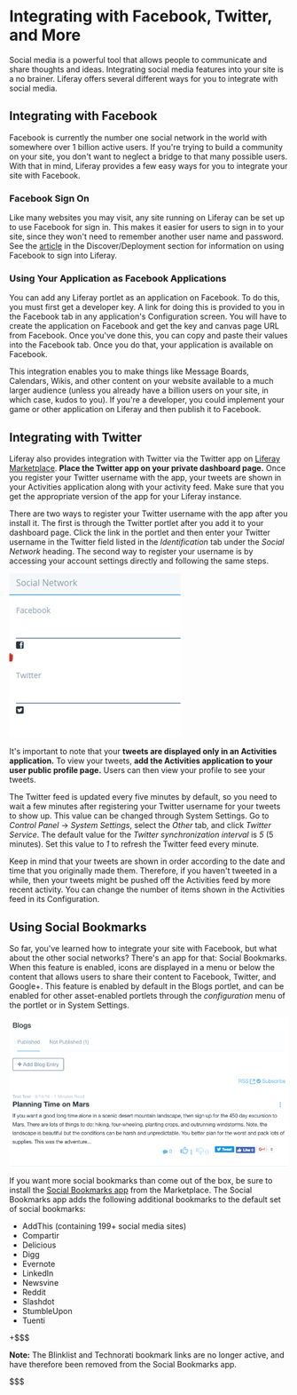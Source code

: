 # Integrating with Facebook, Twitter, and More [](id=integrating-with-facebook-twitter-and-more)

Social media is a powerful tool that allows people to communicate and share 
thoughts and ideas. Integrating social media features into your site is a no 
brainer. Liferay offers several different ways for you to integrate with social 
media.

## Integrating with Facebook [](id=integrating-with-facebook)

Facebook is currently the number one social network in the world with somewhere
over 1 billion active users. If you're trying to build a community on your site, 
you don't want to neglect a bridge to that many possible users. With that in 
mind, Liferay provides a few easy ways for you to integrate your site with 
Facebook.

### Facebook Sign On [](id=facebook-sign-on)

Like many websites you may visit, any site running on Liferay can be set up to 
use Facebook for sign in. This makes it easier for users to sign in to your 
site, since they won't need to remember another user name and password. See the
[article](/discover/deployment/-/knowledge_base/7-0/facebook-connect-single-sign-on-authentication) 
in the Discover/Deployment section for information on using Facebook to sign 
into Liferay. 

### Using Your Application as Facebook Applications [](id=using-your-portlets-as-facebook-applications)

You can add any Liferay portlet as an application on Facebook. To do this, you
must first get a developer key. A link for doing this is provided to you in the
Facebook tab in any application's Configuration screen. You will have to create 
the application on Facebook and get the key and canvas page URL from Facebook. 
Once you've done this, you can copy and paste their values into the Facebook 
tab. Once you do that, your application is available on Facebook.

This integration enables you to make things like Message Boards, Calendars,
Wikis, and other content on your website available to a much larger audience
(unless you already have a billion users on your site, in which case, kudos to
you). If you're a developer, you could implement your game or other application
on Liferay and then publish it to Facebook.

## Integrating with Twitter [](id=integrating-with-twitter)

Liferay also provides integration with Twitter via the Twitter app on [Liferay
Marketplace](http://liferay.com/marketplace). **Place the Twitter app on your 
private dashboard page.** Once you register your Twitter username with the app, 
your tweets are shown in your Activities application along with your activity 
feed. Make sure that you get the appropriate version of the app for your Liferay 
instance.

There are two ways to register your Twitter username with the app after you 
install it. The first is through the Twitter portlet after you add it to your 
dashboard page. Click the link in the portlet and then enter your Twitter 
username in the Twitter field listed in the *Identification* tab under the 
*Social Network* heading. The second way to register your username is by 
accessing your account settings directly and following the same steps.

![Figure 1: Register your Twitter account.](../../../images/social-network-accounts.png)

It's important to note that your **tweets are displayed only in an Activities 
application.** To view your tweets, **add the Activities application to your 
user public profile page.** Users can then view your profile to see your tweets.
 
The Twitter feed is updated every five minutes by default, so you need to wait a 
few minutes after registering your Twitter username for your tweets to show up.
This value can be changed through System Settings. Go to *Control Panel* &rarr; 
*System Settings*, select the *Other* tab, and click *Twitter Service*. The
default value for the *Twitter synchronization interval* is *5* (5 minutes). Set
this value to *1* to refresh the Twitter feed every minute.

Keep in mind that your tweets are shown in order according to the date and time 
that you originally made them. Therefore, if you haven't tweeted in a while, 
then your tweets might be pushed off the Activities feed by more recent 
activity. You can change the number of items shown in the Activities feed in its 
Configuration.

## Using Social Bookmarks [](id=using-social-bookmarks)

So far, you've learned how to integrate your site with Facebook, but what about 
the other social networks? There's an app for that: Social Bookmarks. When this 
feature is enabled, icons are displayed in a menu or below the content that 
allows users to share their content to Facebook, Twitter, and Google+. This 
feature is enabled by default in the Blogs portlet, and can be enabled for other 
asset-enabled portlets through the *configuration* menu of the portlet or in 
System Settings.

![Figure 2: Social Bookmarks are enabled by default in the Blogs portlet.](../../../images/social-bookmarks.png)

If you want more social bookmarks than come out of the box, be sure to install 
the [Social Bookmarks app](https://web.liferay.com/marketplace/-/mp/application/15188453) 
from the Marketplace. The Social Bookmarks app adds the following additional 
bookmarks to the default set of social bookmarks:

- AddThis (containing 199+ social media sites)
- Compartir
- Delicious
- Digg
- Evernote
- LinkedIn
- Newsvine
- Reddit
- Slashdot
- StumbleUpon
- Tuenti

+$$$

**Note:** The Blinklist and Technorati bookmark links are no longer active, and 
have therefore been removed from the Social Bookmarks app.

$$$
